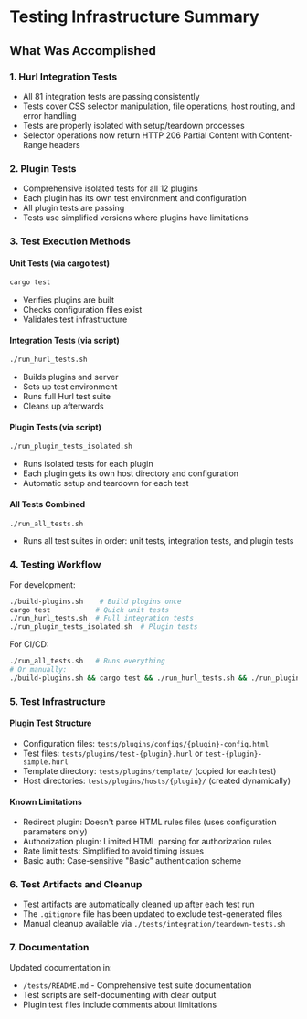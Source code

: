 # Testing Infrastructure Summary

## What Was Accomplished

### 1. Hurl Integration Tests
- All 81 integration tests are passing consistently
- Tests cover CSS selector manipulation, file operations, host routing, and error handling
- Tests are properly isolated with setup/teardown processes
- Selector operations now return HTTP 206 Partial Content with Content-Range headers

### 2. Plugin Tests
- Comprehensive isolated tests for all 12 plugins
- Each plugin has its own test environment and configuration
- All plugin tests are passing
- Tests use simplified versions where plugins have limitations

### 3. Test Execution Methods

#### Unit Tests (via cargo test)
```bash
cargo test
```
- Verifies plugins are built
- Checks configuration files exist  
- Validates test infrastructure

#### Integration Tests (via script)
```bash
./run_hurl_tests.sh
```
- Builds plugins and server
- Sets up test environment
- Runs full Hurl test suite
- Cleans up afterwards

#### Plugin Tests (via script)
```bash
./run_plugin_tests_isolated.sh
```
- Runs isolated tests for each plugin
- Each plugin gets its own host directory and configuration
- Automatic setup and teardown for each test

#### All Tests Combined
```bash
./run_all_tests.sh
```
- Runs all test suites in order: unit tests, integration tests, and plugin tests

### 4. Testing Workflow

For development:
```bash
./build-plugins.sh    # Build plugins once
cargo test           # Quick unit tests
./run_hurl_tests.sh  # Full integration tests
./run_plugin_tests_isolated.sh  # Plugin tests
```

For CI/CD:
```bash
./run_all_tests.sh   # Runs everything
# Or manually:
./build-plugins.sh && cargo test && ./run_hurl_tests.sh && ./run_plugin_tests_isolated.sh
```

### 5. Test Infrastructure

#### Plugin Test Structure
- Configuration files: `tests/plugins/configs/{plugin}-config.html`
- Test files: `tests/plugins/test-{plugin}.hurl` or `test-{plugin}-simple.hurl`
- Template directory: `tests/plugins/template/` (copied for each test)
- Host directories: `tests/plugins/hosts/{plugin}/` (created dynamically)

#### Known Limitations
- Redirect plugin: Doesn't parse HTML rules files (uses configuration parameters only)
- Authorization plugin: Limited HTML parsing for authorization rules
- Rate limit tests: Simplified to avoid timing issues
- Basic auth: Case-sensitive "Basic" authentication scheme

### 6. Test Artifacts and Cleanup

- Test artifacts are automatically cleaned up after each test run
- The `.gitignore` file has been updated to exclude test-generated files
- Manual cleanup available via `./tests/integration/teardown-tests.sh`

### 7. Documentation

Updated documentation in:
- `/tests/README.md` - Comprehensive test suite documentation
- Test scripts are self-documenting with clear output
- Plugin test files include comments about limitations

